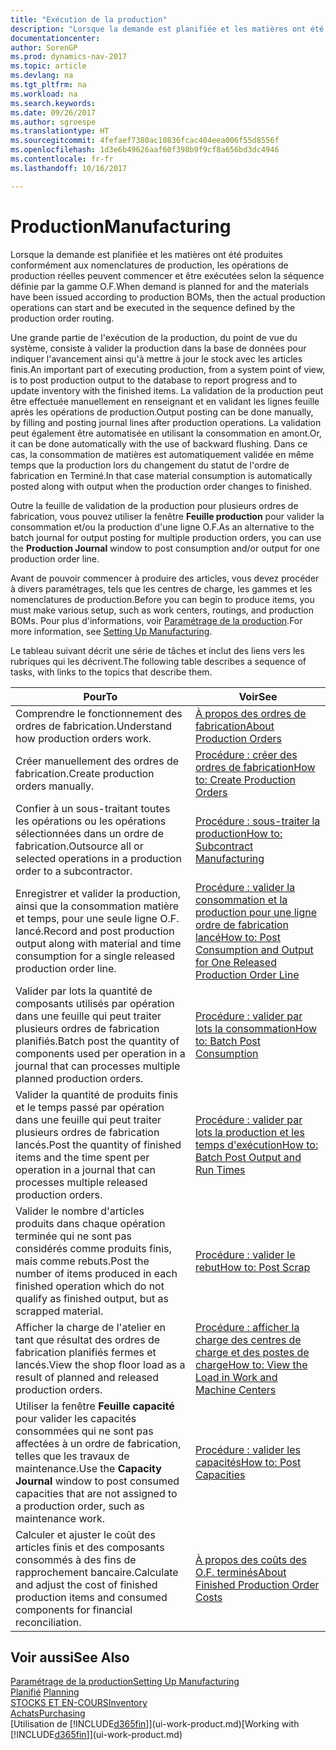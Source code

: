 ```yaml
---
title: "Exécution de la production"
description: "Lorsque la demande est planifiée et les matières ont été produites conformément aux nomenclatures de production, les opérations de production réelles peuvent commencer et être exécutées selon la séquence définie par la gamme O.F."
documentationcenter: 
author: SorenGP
ms.prod: dynamics-nav-2017
ms.topic: article
ms.devlang: na
ms.tgt_pltfrm: na
ms.workload: na
ms.search.keywords: 
ms.date: 09/26/2017
ms.author: sgroespe
ms.translationtype: HT
ms.sourcegitcommit: 4fefaef7380ac10836fcac404eea006f55d8556f
ms.openlocfilehash: 1d3e6b49626aaf60f398b9f9cf8a656bd3dc4946
ms.contentlocale: fr-fr
ms.lasthandoff: 10/16/2017

---
```

# <a name="manufacturing"></a><span data-ttu-id="9a21f-103">Production</span><span class="sxs-lookup"><span data-stu-id="9a21f-103">Manufacturing</span></span>
<span data-ttu-id="9a21f-104">Lorsque la demande est planifiée et les matières ont été produites conformément aux nomenclatures de production, les opérations de production réelles peuvent commencer et être exécutées selon la séquence définie par la gamme O.F.</span><span class="sxs-lookup"><span data-stu-id="9a21f-104">When demand is planned for and the materials have been issued according to production BOMs, then the actual production operations can start and be executed in the sequence defined by the production order routing.</span></span>  

<span data-ttu-id="9a21f-105">Une grande partie de l'exécution de la production, du point de vue du système, consiste à valider la production dans la base de données pour indiquer l'avancement ainsi qu'à mettre à jour le stock avec les articles finis.</span><span class="sxs-lookup"><span data-stu-id="9a21f-105">An important part of executing production, from a system point of view, is to post production output to the database to report progress and to update inventory with the finished items.</span></span> <span data-ttu-id="9a21f-106">La validation de la production peut être effectuée manuellement en renseignant et en validant les lignes feuille après les opérations de production.</span><span class="sxs-lookup"><span data-stu-id="9a21f-106">Output posting can be done manually, by filling and posting journal lines after production operations.</span></span> <span data-ttu-id="9a21f-107">La validation peut également être automatisée en utilisant la consommation en amont.</span><span class="sxs-lookup"><span data-stu-id="9a21f-107">Or, it can be done automatically with the use of backward flushing.</span></span> <span data-ttu-id="9a21f-108">Dans ce cas, la consommation de matières est automatiquement validée en même temps que la production lors du changement du statut de l'ordre de fabrication en Terminé.</span><span class="sxs-lookup"><span data-stu-id="9a21f-108">In that case material consumption is automatically posted along with output when the production order changes to finished.</span></span>  

<span data-ttu-id="9a21f-109">Outre la feuille de validation de la production pour plusieurs ordres de fabrication, vous pouvez utiliser la fenêtre **Feuille production** pour valider la consommation et/ou la production d'une ligne O.F.</span><span class="sxs-lookup"><span data-stu-id="9a21f-109">As an alternative to the batch journal for output posting for multiple production orders, you can use the **Production Journal** window to post consumption and/or output for one production order line.</span></span>

<span data-ttu-id="9a21f-110">Avant de pouvoir commencer à produire des articles, vous devez procéder à divers paramétrages, tels que les centres de charge, les gammes et les nomenclatures de production.</span><span class="sxs-lookup"><span data-stu-id="9a21f-110">Before you can begin to produce items, you must make various setup, such as work centers, routings, and production BOMs.</span></span> <span data-ttu-id="9a21f-111">Pour plus d'informations, voir [Paramétrage de la production](production-configure-production-processes.md).</span><span class="sxs-lookup"><span data-stu-id="9a21f-111">For more information, see [Setting Up Manufacturing](production-configure-production-processes.md).</span></span>

<span data-ttu-id="9a21f-112">Le tableau suivant décrit une série de tâches et inclut des liens vers les rubriques qui les décrivent.</span><span class="sxs-lookup"><span data-stu-id="9a21f-112">The following table describes a sequence of tasks, with links to the topics that describe them.</span></span>   

|<span data-ttu-id="9a21f-113">**Pour**</span><span class="sxs-lookup"><span data-stu-id="9a21f-113">**To**</span></span>|<span data-ttu-id="9a21f-114">**Voir**</span><span class="sxs-lookup"><span data-stu-id="9a21f-114">**See**</span></span>|  
|------------|-------------|  
|<span data-ttu-id="9a21f-115">Comprendre le fonctionnement des ordres de fabrication.</span><span class="sxs-lookup"><span data-stu-id="9a21f-115">Understand how production orders work.</span></span>|[<span data-ttu-id="9a21f-116">À propos des ordres de fabrication</span><span class="sxs-lookup"><span data-stu-id="9a21f-116">About Production Orders</span></span>](production-about-production-orders.md)|
|<span data-ttu-id="9a21f-117">Créer manuellement des ordres de fabrication.</span><span class="sxs-lookup"><span data-stu-id="9a21f-117">Create production orders manually.</span></span>|[<span data-ttu-id="9a21f-118">Procédure : créer des ordres de fabrication</span><span class="sxs-lookup"><span data-stu-id="9a21f-118">How to: Create Production Orders</span></span>](production-how-to-create-production-orders.md)|
|<span data-ttu-id="9a21f-119">Confier à un sous-traitant toutes les opérations ou les opérations sélectionnées dans un ordre de fabrication.</span><span class="sxs-lookup"><span data-stu-id="9a21f-119">Outsource all or selected operations in a production order to a subcontractor.</span></span>|[<span data-ttu-id="9a21f-120">Procédure : sous-traiter la production</span><span class="sxs-lookup"><span data-stu-id="9a21f-120">How to: Subcontract Manufacturing</span></span>](production-how-to-subcontract-manufacturing.md)|
|<span data-ttu-id="9a21f-121">Enregistrer et valider la production, ainsi que la consommation matière et temps, pour une seule ligne O.F. lancé.</span><span class="sxs-lookup"><span data-stu-id="9a21f-121">Record and post production output along with material and time consumption for a single released production order line.</span></span>|[<span data-ttu-id="9a21f-122">Procédure : valider la consommation et la production pour une ligne ordre de fabrication lancé</span><span class="sxs-lookup"><span data-stu-id="9a21f-122">How to: Post Consumption and Output for One Released Production Order Line</span></span>](production-how-to-register-consumption-and-output.md)|  
|<span data-ttu-id="9a21f-123">Valider par lots la quantité de composants utilisés par opération dans une feuille qui peut traiter plusieurs ordres de fabrication planifiés.</span><span class="sxs-lookup"><span data-stu-id="9a21f-123">Batch post the quantity of components used per operation in a journal that can processes multiple planned production orders.</span></span>|[<span data-ttu-id="9a21f-124">Procédure : valider par lots la consommation</span><span class="sxs-lookup"><span data-stu-id="9a21f-124">How to: Batch Post Consumption</span></span>](production-how-to-post-consumption.md)|
|<span data-ttu-id="9a21f-125">Valider la quantité de produits finis et le temps passé par opération dans une feuille qui peut traiter plusieurs ordres de fabrication lancés.</span><span class="sxs-lookup"><span data-stu-id="9a21f-125">Post the quantity of finished items and the time spent per operation in a journal that can processes multiple released production orders.</span></span>|[<span data-ttu-id="9a21f-126">Procédure : valider par lots la production et les temps d'exécution</span><span class="sxs-lookup"><span data-stu-id="9a21f-126">How to: Batch Post Output and Run Times</span></span>](production-how-to-post-output-quantity.md)|  
|<span data-ttu-id="9a21f-127">Valider le nombre d'articles produits dans chaque opération terminée qui ne sont pas considérés comme produits finis, mais comme rebuts.</span><span class="sxs-lookup"><span data-stu-id="9a21f-127">Post the number of items produced in each finished operation which do not qualify as finished output, but as scrapped material.</span></span>|[<span data-ttu-id="9a21f-128">Procédure : valider le rebut</span><span class="sxs-lookup"><span data-stu-id="9a21f-128">How to: Post Scrap</span></span>](production-how-to-post-scrap.md)|
|<span data-ttu-id="9a21f-129">Afficher la charge de l'atelier en tant que résultat des ordres de fabrication planifiés fermes et lancés.</span><span class="sxs-lookup"><span data-stu-id="9a21f-129">View the shop floor load as a result of planned and released production orders.</span></span>|[<span data-ttu-id="9a21f-130">Procédure : afficher la charge des centres de charge et des postes de charge</span><span class="sxs-lookup"><span data-stu-id="9a21f-130">How to: View the Load in Work and Machine Centers</span></span>](production-how-to-view-the-load-on-work-centers.md)|      
|<span data-ttu-id="9a21f-131">Utiliser la fenêtre **Feuille capacité** pour valider les capacités consommées qui ne sont pas affectées à un ordre de fabrication, telles que les travaux de maintenance.</span><span class="sxs-lookup"><span data-stu-id="9a21f-131">Use the **Capacity Journal** window to post consumed capacities that are not assigned to a production order, such as maintenance work.</span></span>|[<span data-ttu-id="9a21f-132">Procédure : valider les capacités</span><span class="sxs-lookup"><span data-stu-id="9a21f-132">How to: Post Capacities</span></span>](production-how-to-post-capacities.md)|  
|<span data-ttu-id="9a21f-133">Calculer et ajuster le coût des articles finis et des composants consommés à des fins de rapprochement bancaire.</span><span class="sxs-lookup"><span data-stu-id="9a21f-133">Calculate and adjust the cost of finished production items and consumed components for financial reconciliation.</span></span>|[<span data-ttu-id="9a21f-134">À propos des coûts des O.F. terminés</span><span class="sxs-lookup"><span data-stu-id="9a21f-134">About Finished Production Order Costs</span></span>](finance-about-finished-production-order-costs.md)|  

## <a name="see-also"></a><span data-ttu-id="9a21f-135">Voir aussi</span><span class="sxs-lookup"><span data-stu-id="9a21f-135">See Also</span></span>  
[<span data-ttu-id="9a21f-136">Paramétrage de la production</span><span class="sxs-lookup"><span data-stu-id="9a21f-136">Setting Up Manufacturing</span></span>](production-configure-production-processes.md)  
<span data-ttu-id="9a21f-137">[Planifié](production-planning.md)    </span><span class="sxs-lookup"><span data-stu-id="9a21f-137">[Planning](production-planning.md)    </span></span>  
[<span data-ttu-id="9a21f-138">STOCKS ET EN-COURS</span><span class="sxs-lookup"><span data-stu-id="9a21f-138">Inventory</span></span>](inventory-manage-inventory.md)  
[<span data-ttu-id="9a21f-139">Achats</span><span class="sxs-lookup"><span data-stu-id="9a21f-139">Purchasing</span></span>](purchasing-manage-purchasing.md)  
<span data-ttu-id="9a21f-140">[Utilisation de [!INCLUDE[d365fin](includes/d365fin_md.md)]](ui-work-product.md)</span><span class="sxs-lookup"><span data-stu-id="9a21f-140">[Working with [!INCLUDE[d365fin](includes/d365fin_md.md)]](ui-work-product.md)</span></span>

